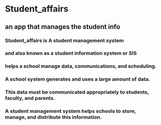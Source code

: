 # Student_affairs
## an app that manages the student info

### Student_affairs is A student management system 
### and also known as a student information system or SIS
### helps a school manage data, communications, and scheduling.
### A school system generates and uses a large amount of data.
### This data must be communicated appropriately to students, faculty, and parents.
### A student management system helps schools to store, manage, and distribute this information.
